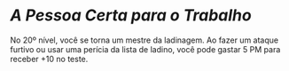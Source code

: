 # *A Pessoa Certa para o Trabalho*

No 20º nível, você se torna um mestre da ladinagem. Ao fazer um ataque furtivo ou usar uma perícia da lista de ladino, você pode gastar 5 PM para receber +10 no teste.